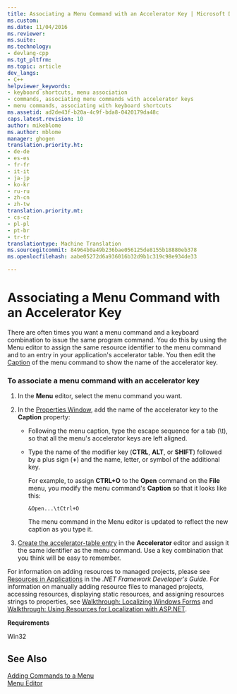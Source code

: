 ```yaml
---
title: Associating a Menu Command with an Accelerator Key | Microsoft Docs
ms.custom: 
ms.date: 11/04/2016
ms.reviewer: 
ms.suite: 
ms.technology:
- devlang-cpp
ms.tgt_pltfrm: 
ms.topic: article
dev_langs:
- C++
helpviewer_keywords:
- keyboard shortcuts, menu association
- commands, associating menu commands with accelerator keys
- menu commands, associating with keyboard shortcuts
ms.assetid: ad2de43f-b20a-4c9f-bda8-0420179da48c
caps.latest.revision: 10
author: mikeblome
ms.author: mblome
manager: ghogen
translation.priority.ht:
- de-de
- es-es
- fr-fr
- it-it
- ja-jp
- ko-kr
- ru-ru
- zh-cn
- zh-tw
translation.priority.mt:
- cs-cz
- pl-pl
- pt-br
- tr-tr
translationtype: Machine Translation
ms.sourcegitcommit: 84964b0a49b236bae056125de8155b18880eb378
ms.openlocfilehash: aabe05272d6a936016b32d9b1c319c98e934de33

---
```

# Associating a Menu Command with an Accelerator Key
There are often times you want a menu command and a keyboard combination to issue the same program command. You do this by using the Menu editor to assign the same resource identifier to the menu command and to an entry in your application's accelerator table. You then edit the [Caption](../windows/menu-command-properties.md) of the menu command to show the name of the accelerator key.  
  
### To associate a menu command with an accelerator key  
  
1.  In the **Menu** editor, select the menu command you want.  
  
2.  In the [Properties Window](/visualstudio/ide/reference/properties-window), add the name of the accelerator key to the **Caption** property:  
  
    -   Following the menu caption, type the escape sequence for a tab (\t), so that all the menu's accelerator keys are left aligned.  
  
    -   Type the name of the modifier key (**CTRL**, **ALT**, or **SHIFT**) followed by a plus sign (**+**) and the name, letter, or symbol of the additional key.  
  
         For example, to assign **CTRL+O** to the **Open** command on the **File** menu, you modify the menu command's **Caption** so that it looks like this:  
  
        ```  
        &Open...\tCtrl+O   
        ```  
  
         The menu command in the Menu editor is updated to reflect the new caption as you type it.  
  
3.  [Create the accelerator-table entry](../windows/adding-an-entry-to-an-accelerator-table.md) in the **Accelerator** editor and assign it the same identifier as the menu command. Use a key combination that you think will be easy to remember.  
  
 For information on adding resources to managed projects, please see [Resources in Applications](http://msdn.microsoft.com/Library/8ad495d4-2941-40cf-bf64-e82e85825890) in the *.NET Framework Developer's Guide.* For information on manually adding resource files to managed projects, accessing resources, displaying static resources, and assigning resources strings to properties, see [Walkthrough: Localizing Windows Forms](http://msdn.microsoft.com/en-us/9a96220d-a19b-4de0-9f48-01e5d82679e5) and [Walkthrough: Using Resources for Localization with ASP.NET](http://msdn.microsoft.com/Library/bb4e5b44-e2b0-48ab-bbe9-609fb33900b6).  
  
 **Requirements**  
  
 Win32  
  
## See Also  
 [Adding Commands to a Menu](../windows/adding-commands-to-a-menu.md)   
 [Menu Editor](../mfc/menu-editor.md)


<!--HONumber=Jan17_HO1-->


